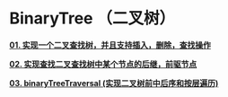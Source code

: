 # BinaryTree （二叉树）

[**01. 实现一个二叉查找树，并且支持插入，删除，查找操作**]()

[**02. 实现查找二叉查找树中某个节点的后继，前驱节点**]()

[**03. binaryTreeTraversal (实现二叉树前中后序和按层遍历)**]()